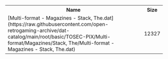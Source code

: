 <table>
<tr><th>Name</th><th>Size</th></tr>
<tr><td>[Multi-format - Magazines - Stack, The.dat](https://raw.githubusercontent.com/open-retrogaming-archive/dat-catalog/main/root/basic/TOSEC-PIX/Multi-format/Magazines/Stack, The/Multi-format - Magazines - Stack, The.dat)</td><td>12327</td></tr>
</table>

